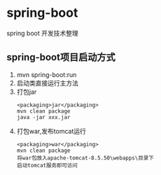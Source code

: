 # spring-boot
spring boot 开发技术整理

## spring-boot项目启动方式
1. mvn spring-boot:run
2. 启动类直接运行主方法
3. 打包jar  
	```
	<packaging>jar</packaging>  
	mvn clean package  
	java -jar xxx.jar
	```
4. 打包war,发布tomcat运行  
	```
	<packaging>war</packaging>  
	mvn clean package  
	将war包放入apache-tomcat-8.5.50\webapps\目录下  
	启动tomcat服务即可访问
	```
